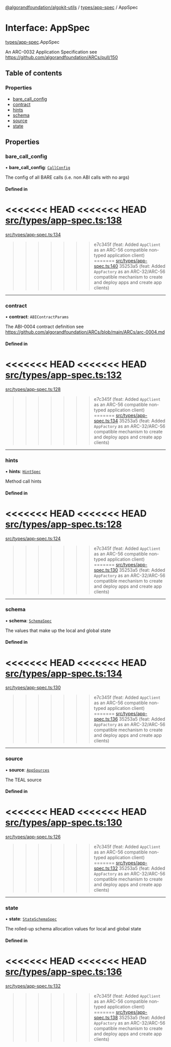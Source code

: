 [@algorandfoundation/algokit-utils](../README.md) / [types/app-spec](../modules/types_app_spec.md) / AppSpec

# Interface: AppSpec

[types/app-spec](../modules/types_app_spec.md).AppSpec

An ARC-0032 Application Specification see https://github.com/algorandfoundation/ARCs/pull/150

## Table of contents

### Properties

- [bare\_call\_config](types_app_spec.AppSpec.md#bare_call_config)
- [contract](types_app_spec.AppSpec.md#contract)
- [hints](types_app_spec.AppSpec.md#hints)
- [schema](types_app_spec.AppSpec.md#schema)
- [source](types_app_spec.AppSpec.md#source)
- [state](types_app_spec.AppSpec.md#state)

## Properties

### bare\_call\_config

• **bare\_call\_config**: [`CallConfig`](types_app_spec.CallConfig.md)

The config of all BARE calls (i.e. non ABI calls with no args)

#### Defined in

<<<<<<< HEAD
<<<<<<< HEAD
[src/types/app-spec.ts:138](https://github.com/algorandfoundation/algokit-utils-ts/blob/main/src/types/app-spec.ts#L138)
=======
[src/types/app-spec.ts:134](https://github.com/algorandfoundation/algokit-utils-ts/blob/main/src/types/app-spec.ts#L134)
>>>>>>> e7c345f (feat: Added `AppClient` as an ARC-56 compatible non-typed application client)
=======
[src/types/app-spec.ts:140](https://github.com/algorandfoundation/algokit-utils-ts/blob/main/src/types/app-spec.ts#L140)
>>>>>>> 35253a5 (feat: Added `AppFactory` as an ARC-32/ARC-56 compatible mechanism to create and deploy apps and create app clients)

___

### contract

• **contract**: `ABIContractParams`

The ABI-0004 contract definition see https://github.com/algorandfoundation/ARCs/blob/main/ARCs/arc-0004.md

#### Defined in

<<<<<<< HEAD
<<<<<<< HEAD
[src/types/app-spec.ts:132](https://github.com/algorandfoundation/algokit-utils-ts/blob/main/src/types/app-spec.ts#L132)
=======
[src/types/app-spec.ts:128](https://github.com/algorandfoundation/algokit-utils-ts/blob/main/src/types/app-spec.ts#L128)
>>>>>>> e7c345f (feat: Added `AppClient` as an ARC-56 compatible non-typed application client)
=======
[src/types/app-spec.ts:134](https://github.com/algorandfoundation/algokit-utils-ts/blob/main/src/types/app-spec.ts#L134)
>>>>>>> 35253a5 (feat: Added `AppFactory` as an ARC-32/ARC-56 compatible mechanism to create and deploy apps and create app clients)

___

### hints

• **hints**: [`HintSpec`](../modules/types_app_spec.md#hintspec)

Method call hints

#### Defined in

<<<<<<< HEAD
<<<<<<< HEAD
[src/types/app-spec.ts:128](https://github.com/algorandfoundation/algokit-utils-ts/blob/main/src/types/app-spec.ts#L128)
=======
[src/types/app-spec.ts:124](https://github.com/algorandfoundation/algokit-utils-ts/blob/main/src/types/app-spec.ts#L124)
>>>>>>> e7c345f (feat: Added `AppClient` as an ARC-56 compatible non-typed application client)
=======
[src/types/app-spec.ts:130](https://github.com/algorandfoundation/algokit-utils-ts/blob/main/src/types/app-spec.ts#L130)
>>>>>>> 35253a5 (feat: Added `AppFactory` as an ARC-32/ARC-56 compatible mechanism to create and deploy apps and create app clients)

___

### schema

• **schema**: [`SchemaSpec`](types_app_spec.SchemaSpec.md)

The values that make up the local and global state

#### Defined in

<<<<<<< HEAD
<<<<<<< HEAD
[src/types/app-spec.ts:134](https://github.com/algorandfoundation/algokit-utils-ts/blob/main/src/types/app-spec.ts#L134)
=======
[src/types/app-spec.ts:130](https://github.com/algorandfoundation/algokit-utils-ts/blob/main/src/types/app-spec.ts#L130)
>>>>>>> e7c345f (feat: Added `AppClient` as an ARC-56 compatible non-typed application client)
=======
[src/types/app-spec.ts:136](https://github.com/algorandfoundation/algokit-utils-ts/blob/main/src/types/app-spec.ts#L136)
>>>>>>> 35253a5 (feat: Added `AppFactory` as an ARC-32/ARC-56 compatible mechanism to create and deploy apps and create app clients)

___

### source

• **source**: [`AppSources`](types_app_spec.AppSources.md)

The TEAL source

#### Defined in

<<<<<<< HEAD
<<<<<<< HEAD
[src/types/app-spec.ts:130](https://github.com/algorandfoundation/algokit-utils-ts/blob/main/src/types/app-spec.ts#L130)
=======
[src/types/app-spec.ts:126](https://github.com/algorandfoundation/algokit-utils-ts/blob/main/src/types/app-spec.ts#L126)
>>>>>>> e7c345f (feat: Added `AppClient` as an ARC-56 compatible non-typed application client)
=======
[src/types/app-spec.ts:132](https://github.com/algorandfoundation/algokit-utils-ts/blob/main/src/types/app-spec.ts#L132)
>>>>>>> 35253a5 (feat: Added `AppFactory` as an ARC-32/ARC-56 compatible mechanism to create and deploy apps and create app clients)

___

### state

• **state**: [`StateSchemaSpec`](types_app_spec.StateSchemaSpec.md)

The rolled-up schema allocation values for local and global state

#### Defined in

<<<<<<< HEAD
<<<<<<< HEAD
[src/types/app-spec.ts:136](https://github.com/algorandfoundation/algokit-utils-ts/blob/main/src/types/app-spec.ts#L136)
=======
[src/types/app-spec.ts:132](https://github.com/algorandfoundation/algokit-utils-ts/blob/main/src/types/app-spec.ts#L132)
>>>>>>> e7c345f (feat: Added `AppClient` as an ARC-56 compatible non-typed application client)
=======
[src/types/app-spec.ts:138](https://github.com/algorandfoundation/algokit-utils-ts/blob/main/src/types/app-spec.ts#L138)
>>>>>>> 35253a5 (feat: Added `AppFactory` as an ARC-32/ARC-56 compatible mechanism to create and deploy apps and create app clients)
